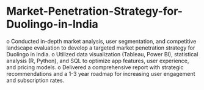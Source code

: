 # Market-Penetration-Strategy-for-Duolingo-in-India
o	Conducted in-depth market analysis, user segmentation, and competitive landscape evaluation to develop a targeted market penetration strategy for Duolingo in India.
o	Utilized data visualization (Tableau, Power BI), statistical analysis (R, Python), and SQL to optimize app features, user experience, and pricing models.
o	Delivered a comprehensive report with strategic recommendations and a 1-3 year roadmap for increasing user engagement and subscription rates.
